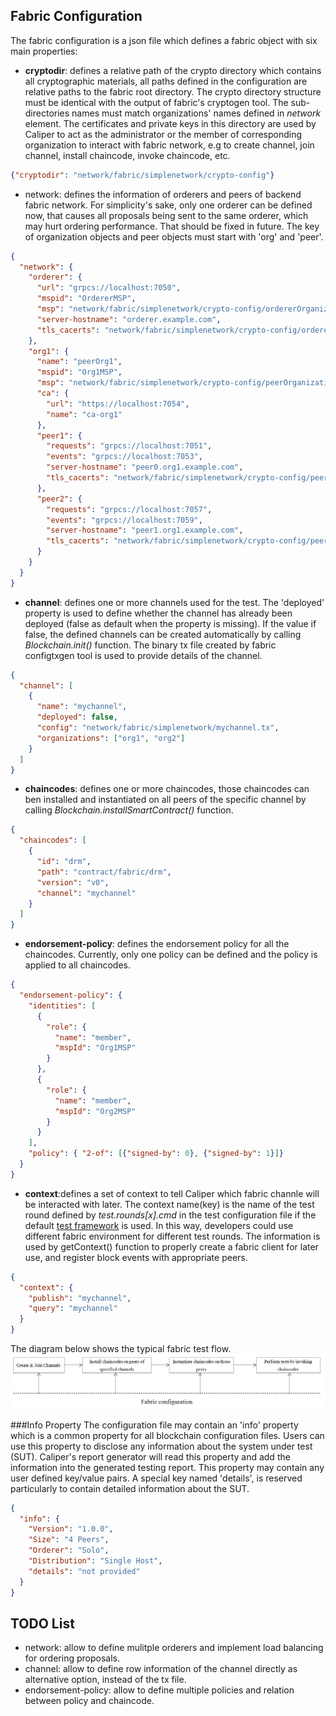## Fabric Configuration
The fabric configuration is a json file which defines a fabric object with six main properties:

* **cryptodir**: defines a relative path of the crypto directory which contains all cryptographic materials, all paths defined in the configuration are relative paths to the fabric root directory. The crypto directory structure must be identical with the output of fabric's cryptogen tool. The sub-directories names must match organizations' names defined in *network* element. The certificates and private keys in this directory are used by Caliper to act as the administrator or the member of corresponding organization to interact with fabric network, e.g to create channel, join channel, install chaincode, invoke chaincode, etc.      
 
```json
{"cryptodir": "network/fabric/simplenetwork/crypto-config"}
```

* network: defines the information of orderers and peers of backend fabric network. For simplicity's sake, only one orderer can be defined now, that causes all proposals being sent to the same orderer, which may hurt ordering performance. That should be fixed in future. The key of organization objects and peer objects must start with 'org' and 'peer'.
```json
{
  "network": {
    "orderer": {
      "url": "grpcs://localhost:7050",
      "mspid": "OrdererMSP",
      "msp": "network/fabric/simplenetwork/crypto-config/ordererOrganizations/example.com/msp/",
      "server-hostname": "orderer.example.com",
      "tls_cacerts": "network/fabric/simplenetwork/crypto-config/ordererOrganizations/example.com/orderers/orderer.example.com/tls/ca.crt"
    },
    "org1": {
      "name": "peerOrg1",
      "mspid": "Org1MSP",
      "msp": "network/fabric/simplenetwork/crypto-config/peerOrganizations/org1.example.com/msp/",
      "ca": {
        "url": "https://localhost:7054",
        "name": "ca-org1"
      },
      "peer1": {
        "requests": "grpcs://localhost:7051",
        "events": "grpcs://localhost:7053",
        "server-hostname": "peer0.org1.example.com",
        "tls_cacerts": "network/fabric/simplenetwork/crypto-config/peerOrganizations/org1.example.com/peers/peer0.org1.example.com/tls/ca.crt"
      },
      "peer2": {
        "requests": "grpcs://localhost:7057",
        "events": "grpcs://localhost:7059",
        "server-hostname": "peer1.org1.example.com",
        "tls_cacerts": "network/fabric/simplenetwork/crypto-config/peerOrganizations/org1.example.com/peers/peer1.org1.example.com/tls/ca.crt"
      }
    }
  }    
}
```    

* **channel**: defines one or more channels used for the test. The 'deployed' property is used to define whether the channel has already been deployed (false as default when the property is missing). If the value if false, the defined channels can be created automatically by calling *Blockchain.init()* function. The binary tx file created by fabric configtxgen tool is used to provide details of the channel. 
```json
{
  "channel": [
    {
      "name": "mychannel",
      "deployed": false,
      "config": "network/fabric/simplenetwork/mychannel.tx",
      "organizations": ["org1", "org2"]
    }
  ]
}
```

* **chaincodes**: defines one or more chaincodes, those chaincodes can ben installed and instantiated on all peers of the specific channel by calling *Blockchain.installSmartContract()* function.
```json
{
  "chaincodes": [
    {
      "id": "drm", 
      "path": "contract/fabric/drm", 
      "version": "v0", 
      "channel": "mychannel"
    }
  ]
}
```
* **endorsement-policy**: defines the endorsement policy for all the chaincodes. Currently, only one policy can be defined and the policy is applied to all chaincodes.    
```json
{
  "endorsement-policy": {
    "identities": [
      {
        "role": {
          "name": "member",
          "mspId": "Org1MSP"
        }
      },
      {
        "role": {
          "name": "member",
          "mspId": "Org2MSP"
        }
      }
    ],
    "policy": { "2-of": [{"signed-by": 0}, {"signed-by": 1}]}
  }
}
```

* **context**:defines a set of context to tell Caliper which fabric channle will be interacted with later. The context name(key) is the name of the test round defined by *test.rounds[x].cmd* in the test configuration file if the default [test framework](./Architecture.md#test-framework) is used. In this way, developers could use different fabric environment for different test rounds. The information is used by getContext() function to properly create a fabric client for later use, and register block events with appropriate peers.
```json
{
  "context": {
    "publish": "mychannel",
    "query": "mychannel"
  }
}
```

The diagram below shows the typical fabric test flow.
![Fabric-flow](./fabric-flow.png)

###Info Property
The configuration file may contain an 'info' property which is a common property for all blockchain configuration files. Users can use this property to disclose any information about the system under test (SUT). Caliper's report generator will read this property and add the information into the generated testing report. This property may contain any user defined key/value pairs. A special key named 'details', is reserved particularly to contain detailed information about the SUT.
```json
{
  "info": {
    "Version": "1.0.0",
    "Size": "4 Peers",
    "Orderer": "Solo",
    "Distribution": "Single Host",
    "details": "not provided"
  }
}
```



## TODO List
* network: allow to define mulitple orderers and implement load balancing for ordering proposals.
* channel: allow to define row information of the channel directly as alternative option, instead of the tx file.  
* endorsement-policy: allow to define multiple policies and relation between policy and chaincode.
